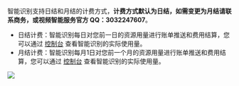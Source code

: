 智能识别支持日结和月结的计费方式，**计费方式默认为日结，如需变更为月结请联系商务，或视频智能服务官方 QQ：3032247607**。

- 日结计费：智能识别每日对您前一日的资源用量进行账单推送和费用结算，您可以通过 [控制台](https://console.cloud.tencent.com/mps) 查看智能识别的实际使用量。
- 月结计费：智能识别每月1日对您前一个月的资源用量进行账单推送和费用结算，您可以通过 [控制台](https://console.cloud.tencent.com/mps) 查看智能识别的实际使用量。
     
![](https://main.qcloudimg.com/raw/b7cf099d041a39b2d6fd40551c7bee20.png)
 
 
 
